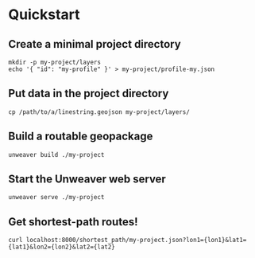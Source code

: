 # Quickstart

## Create a minimal project directory

    mkdir -p my-project/layers
    echo '{ "id": "my-profile" }' > my-project/profile-my.json

## Put data in the project directory

    cp /path/to/a/linestring.geojson my-project/layers/

## Build a routable geopackage

    unweaver build ./my-project

## Start the Unweaver web server

    unweaver serve ./my-project

## Get shortest-path routes!

    curl localhost:8000/shortest_path/my-project.json?lon1={lon1}&lat1={lat1}&lon2={lon2}&lat2={lat2}
